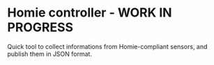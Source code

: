 # Homie controller - WORK IN PROGRESS

Quick tool to collect informations from Homie-compliant sensors, and publish them in JSON format.
